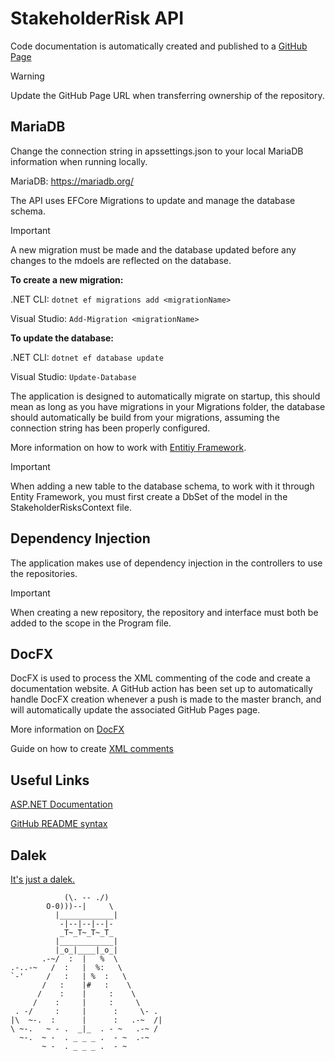 # StakeholderRisk API 

Code documentation is automatically created and published to a [GitHub Page](https://cabbott66.github.io/T217-Capstone-Project-API/) 
> [!WARNING]
> Update the GitHub Page URL when transferring ownership of the repository.

## MariaDB

Change the connection string in apssettings.json to your local MariaDB information when running locally.

MariaDB: https://mariadb.org/

The API uses EFCore Migrations to update and manage the database schema. 
> [!IMPORTANT]
> A new migration must be made and the database updated before any changes to the mdoels are reflected on the database.

**To create a new migration:**

.NET CLI: `dotnet ef migrations add <migrationName>`

Visual Studio: `Add-Migration <migrationName>`

**To update the database:**

.NET CLI: `dotnet ef database update`

Visual Studio: `Update-Database`

The application is designed to automatically migrate on startup, this should mean as long as you have migrations in your Migrations folder, the database should automatically be build from your migrations, assuming the connection string has been properly configured.

More information on how to work with [Entitiy Framework](https://learn.microsoft.com/en-us/ef/).

> [!IMPORTANT]
> When adding a new table to the database schema, to work with it through Entity Framework, you must first create a DbSet of the model in the StakeholderRisksContext file.

## Dependency Injection

The application makes use of dependency injection in the controllers to use the repositories.
> [!IMPORTANT]
> When creating a new repository, the repository and interface must both be added to the scope in the Program file.


## DocFX

DocFX is used to process the XML commenting of the code and create a documentation website. A GitHub action has been set up to automatically handle DocFX creation whenever a push is made to the master branch, and will automatically update the associated GitHub Pages page.

More information on [DocFX](https://dotnet.github.io/docfx/)

Guide on how to create [XML comments](https://learn.microsoft.com/en-us/dotnet/csharp/language-reference/xmldoc/)

## Useful Links

[ASP.NET Documentation](https://learn.microsoft.com/en-us/aspnet/core/?view=aspnetcore-9.0)

[GitHub README syntax](https://docs.github.com/en/get-started/writing-on-github/getting-started-with-writing-and-formatting-on-github/basic-writing-and-formatting-syntax)

## Dalek

[It's just a dalek.](https://en.wikipedia.org/wiki/Dalek)

```
            (\. -- ./)
        O-0)))--|     \
          |____________|
           -|--|--|--|-
           _T~_T~_T~_T_
          |____________|
          |_o_|____|_o_|
       .-~/  :  |   %  \
.-..-~   /  :   |  %:   \
`-'     /   :   | %  :   \
       /   :    |#   :    \
      /    :    |     :    \
     /    :     |     :     \
 . -/     :     |      :     \- .
|\  ~-.  :      |      :   .-~  /|
\ ~-.   ~ - .  _|_  . - ~   .-~ /
  ~-.  ~ -  . _ _ _ .  - ~  .-~
       ~ -  . _ _ _ .  - ~
